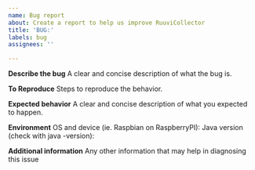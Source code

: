 ```yaml
---
name: Bug report
about: Create a report to help us improve RuuviCollector
title: 'BUG:'
labels: bug
assignees: ''

---
```


**Describe the bug**
A clear and concise description of what the bug is.

**To Reproduce**
Steps to reproduce the behavior.

**Expected behavior**
A clear and concise description of what you expected to happen.

**Environment**
OS and device (ie. Raspbian on RaspberryPI): 
Java version (check with java -version): 

**Additional information**
Any other information that may help in diagnosing this issue
